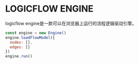 # LOGICFLOW ENGINE

logicflow engine是一款可以在浏览器上运行的流程逻辑驱动引擎。


```js
const engine = new Engine()
engine.loadFlowModel({
  nodes: [],
  edges: []
})
engine.run()
```